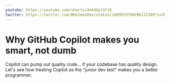 ```yaml
---
youtube: https://youtube.com/shorts/444dUylGYt0
twitter: https://twitter.com/BHolmesDev/status/1609929786696122369?s=20
---
```


# Why GitHub Copilot makes you smart, not dumb

Copilot can pump out quality code... if your codebase has quality design. Let's see how treating Copilot as the "junior dev test" makes you a better programmer.
